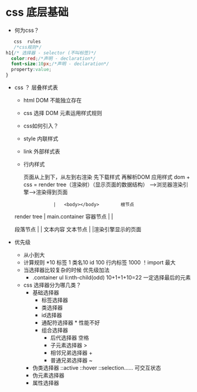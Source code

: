 # css 底层基础
 - 何为css？
  ``` css
     css  rules
     /*css规则*/
  h1{/* 选择器 - selector (不叫标签)*/
    color:red;/*声明 - declaration*/
    font-size:10px;/*声明 - declaration*/
    property:value;
  }
   ```
- css ？ 层叠样式表
  - html DOM 不能独立存在
  - css 选择 DOM 元素运用样式规则
  - css如何引入？
   - style  内联样式
   - link 外部样式表
   - 行内样式 <p style="color:blue;"></p>
   页面从上到下，从左到右渲染
   先下载样式 再解析DOM 应用样式
   dom + css = render tree（渲染树）（显示页面的数据结构）
   -->浏览器渲染引擎-->渲染得到页面


                    |   <body></body>        根节点
    render tree     |  main.container      容器节点
        |           |     <p></p>          段落节点
        |           |     文本内容          文本节点
        |
        |渲染引擎显示的页面


- 优先级 
  - 从小到大
  - 计算规则  *10
   标签 1   类名10   id 100    行内标签 1000   ！import 最大
  - 当选择器比较复杂的时候 优先级加法
    - .container ul li:nth-child(odd) 10+1+1+10=22
      一定选择最后的元素
  - css 选择器分为哪几类？
    - 基础选择器
      - 标签选择器
      - 类选择器
      - id选择器
      - 通配符选择器  * 性能不好
      - 组合选择器
        - 后代选择器  空格
        - 子元素选择器   >
        - 相邻兄弟选择器 +
        - 普通兄弟选择器 ~
    - 伪类选择器
        ::active  ::hover  ::selection......  可交互状态
    - 伪元素选择器
    - 属性选择器